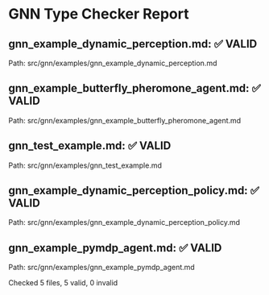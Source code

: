 # GNN Type Checker Report
## gnn_example_dynamic_perception.md: ✅ VALID
Path: src/gnn/examples/gnn_example_dynamic_perception.md

## gnn_example_butterfly_pheromone_agent.md: ✅ VALID
Path: src/gnn/examples/gnn_example_butterfly_pheromone_agent.md

## gnn_test_example.md: ✅ VALID
Path: src/gnn/examples/gnn_test_example.md

## gnn_example_dynamic_perception_policy.md: ✅ VALID
Path: src/gnn/examples/gnn_example_dynamic_perception_policy.md

## gnn_example_pymdp_agent.md: ✅ VALID
Path: src/gnn/examples/gnn_example_pymdp_agent.md

Checked 5 files, 5 valid, 0 invalid
